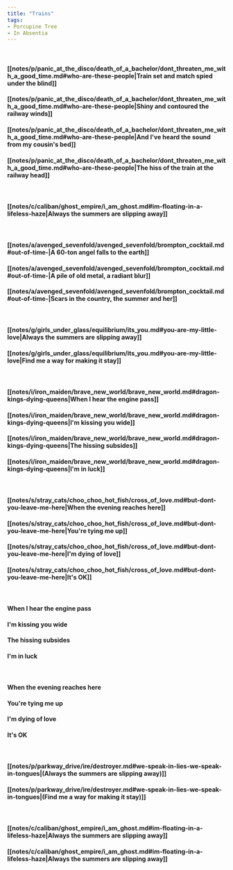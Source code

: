 ```yaml
---
title: "Trains"
tags:
- Porcupine Tree
- In Absentia
---
```

&nbsp;
#### [[notes/p/panic_at_the_disco/death_of_a_bachelor/dont_threaten_me_with_a_good_time.md#who-are-these-people|Train set and match spied under the blind]]
#### [[notes/p/panic_at_the_disco/death_of_a_bachelor/dont_threaten_me_with_a_good_time.md#who-are-these-people|Shiny and contoured the railway winds]]
#### [[notes/p/panic_at_the_disco/death_of_a_bachelor/dont_threaten_me_with_a_good_time.md#who-are-these-people|And I've heard the sound from my cousin's bed]]
#### [[notes/p/panic_at_the_disco/death_of_a_bachelor/dont_threaten_me_with_a_good_time.md#who-are-these-people|The hiss of the train at the railway head]]
&nbsp;
#### [[notes/c/caliban/ghost_empire/i_am_ghost.md#im-floating-in-a-lifeless-haze|Always the summers are slipping away]]
&nbsp;
#### [[notes/a/avenged_sevenfold/avenged_sevenfold/brompton_cocktail.md#out-of-time-|A 60-ton angel falls to the earth]]
#### [[notes/a/avenged_sevenfold/avenged_sevenfold/brompton_cocktail.md#out-of-time-|A pile of old metal, a radiant blur]]
#### [[notes/a/avenged_sevenfold/avenged_sevenfold/brompton_cocktail.md#out-of-time-|Scars in the country, the summer and her]]
&nbsp;
#### [[notes/g/girls_under_glass/equilibrium/its_you.md#you-are-my-little-love|Always the summers are slipping away]]
#### [[notes/g/girls_under_glass/equilibrium/its_you.md#you-are-my-little-love|Find me a way for making it stay]]
&nbsp;
#### [[notes/i/iron_maiden/brave_new_world/brave_new_world.md#dragon-kings-dying-queens|When I hear the engine pass]]
#### [[notes/i/iron_maiden/brave_new_world/brave_new_world.md#dragon-kings-dying-queens|I'm kissing you wide]]
#### [[notes/i/iron_maiden/brave_new_world/brave_new_world.md#dragon-kings-dying-queens|The hissing subsides]]
#### [[notes/i/iron_maiden/brave_new_world/brave_new_world.md#dragon-kings-dying-queens|I'm in luck]]
&nbsp;
#### [[notes/s/stray_cats/choo_choo_hot_fish/cross_of_love.md#but-dont-you-leave-me-here|When the evening reaches here]]
#### [[notes/s/stray_cats/choo_choo_hot_fish/cross_of_love.md#but-dont-you-leave-me-here|You're tying me up]]
#### [[notes/s/stray_cats/choo_choo_hot_fish/cross_of_love.md#but-dont-you-leave-me-here|I'm dying of love]]
#### [[notes/s/stray_cats/choo_choo_hot_fish/cross_of_love.md#but-dont-you-leave-me-here|It's OK]]
&nbsp;
#### When I hear the engine pass
#### I'm kissing you wide
#### The hissing subsides
#### I'm in luck
&nbsp;
#### When the evening reaches here
#### You're tying me up
#### I'm dying of love
#### It's OK
&nbsp;
#### [[notes/p/parkway_drive/ire/destroyer.md#we-speak-in-lies-we-speak-in-tongues|(Always the summers are slipping away)]]
#### [[notes/p/parkway_drive/ire/destroyer.md#we-speak-in-lies-we-speak-in-tongues|(Find me a way for making it stay)]]
&nbsp;
#### [[notes/c/caliban/ghost_empire/i_am_ghost.md#im-floating-in-a-lifeless-haze|Always the summers are slipping away]]
#### [[notes/c/caliban/ghost_empire/i_am_ghost.md#im-floating-in-a-lifeless-haze|Always the summers are slipping away]]
